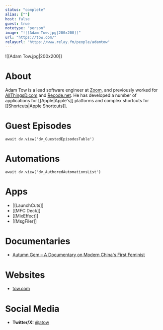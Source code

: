```yaml
---
status: "complete"
alias: [""]
host: false
guest: true
notetype: "person"
image: "![[Adam Tow.jpg|200x200]]"
url: "https://tow.com/"
relayurl: "https://www.relay.fm/people/adamtow"
---
```


![[Adam Tow.jpg|200x200]]

# About
Adam Tow is a lead software engineer at [Zoom](https://zoom.us), and previously worked for [AllThingsD.com](https://allthingsd.com) and [Recode.net](https://vox.com/technology). He has developed a number of applications for [[Apple|Apple's]] platforms and complex shortcuts for [[Shortcuts|Apple Shortcuts]].

# Guest Episodes
```dataviewjs
await dv.view('dv_GuestedEpisodesTable')
```

# Automations
```dataviewjs
await dv.view('dv_AuthoredAutomationsList')
```

# Apps
- [[LaunchCuts]]
- [[MFC Deck]]
- [[MixEffect]]
- [[MsgFiler]]

# Documentaries
- [Autumn Gem – A Documentary on Modern China's First Feminist](http://autumn-gem.com/)

# Websites
- [tow.com](https://tow.com/)

# Social Media
- **Twitter/X:** [@atow](https://twitter.com/atow)